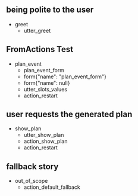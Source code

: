 ## being polite to the user
* greet
    - utter_greet

<!--------------------------->
<!-- START: EVENT PLANNING -->
<!--------------------------->
## FromActions Test
* plan_event
	- plan_event_form
	- form{"name": "plan_event_form"}
	- form{"name": null}
	- utter_slots_values
	- action_restart


<!------------------------->
<!-- END: EVENT PLANNING -->
<!------------------------->

## user requests the generated plan
* show_plan
    - utter_show_plan
    - action_show_plan
    - action_restart


## fallback story
* out_of_scope
    - action_default_fallback
